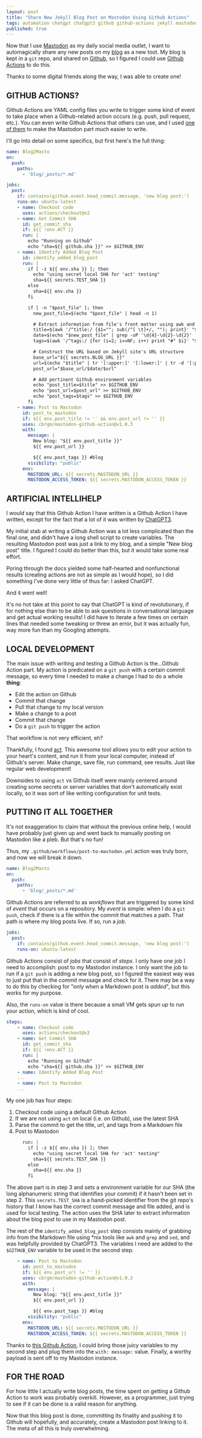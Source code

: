 ```yaml
---
layout: post
title: "Share New Jekyll Blog Post on Mastodon Using Github Actions"
tags: automation chatgpt chatgpt3 github github-actions jekyll mastodon
published: true
---
```


Now that I use [Mastodon](https://masto.neb.host) as my daily social media outlet, I want to automagically share any new posts on my [blog](https://michaelchadwick.info) as a new toot. My blog is kept in a `git` repo, and shared on [Github](https://github.com), so I figured I could use [Github Actions](https://docs.github.com/en/actions) to do this.

Thanks to some digital friends along the way, I was able to create one!

<!--more-->

## GITHUB ACTIONS?

Github Actions are YAML config files you write to trigger some kind of event to take place when a Github-related action occurs (e.g. push, pull request, etc.). You can even write Github Actions that others can use, and I used [one of them](https://github.com/cbrgm/mastodon-github-action) to make the Mastodon part much easier to write.

I'll go into detail on some specifics, but first here's the full thing:

```yaml
name: Blog2Masto
on:
  push:
    paths:
      - 'blog/_posts/*.md'

jobs:
  post:
    if: contains(github.event.head_commit.message, 'new blog post:')
    runs-on: ubuntu-latest
    - name: Checkout code
      uses: actions/checkout@v2
    - name: Get Commit SHA
      id: get_commit_sha
      if: ${{ !env.ACT }}
      run: |
        echo "Running on Github"
        echo "sha=${{ github.sha }}" >> $GITHUB_ENV
    - name: Identify Added Blog Post
      id: identify_added_blog_post
      run: |
        if [ -z ${{ env.sha }} ]; then
          echo "using secret local SHA for 'act' testing"
          sha=${{ secrets.TEST_SHA }}
        else
          sha=${{ env.sha }}
        fi

        if [ -n "$post_file" ]; then
          new_post_file=$(echo "$post_file" | head -n 1)

          # Extract information from file's front matter using awk and grep
          title=$(awk '/^title:/ {$1=""; sub(/^[ \t]+/, ""); print}' "$new_post_file" | tr -d '"')
          date=$(echo "$new_post_file" | grep -oP '\d{4}-\d{2}-\d{2}' | sed 's/-/\//g')
          tags=$(awk '/^tags:/ {for (i=2; i<=NF; i++) print "#" $i}' "$new_post_file" | tr -d '[,]' | tr '\n' ' ')

          # Construct the URL based on Jekyll site's URL structure
          base_url="${{ secrets.BLOG_URL }}"
          url=$(echo "$title" | tr '[:upper:]' '[:lower:]' | tr -d '[:punct:]' | sed -E 's/[[:space:]]+/-/g' | sed -E 's/^-//;s/-$//')
          post_url="$base_url/$date/$url"

          # Add pertinent Github environment variables
          echo "post_title=$title" >> $GITHUB_ENV
          echo "post_url=$post_url" >> $GITHUB_ENV
          echo "post_tags=$tags" >> $GITHUB_ENV
        fi
    - name: Post to Mastodon
      id: post_to_mastodon
      if: ${{ env.post_title != '' && env.post_url != '' }}
      uses: cbrgm/mastodon-github-action@v1.0.3
      with:
        message: |
          New blog: "${{ env.post_title }}"
          ${{ env.post_url }}

          ${{ env.post_tags }} #blog
        visibility: "public"
      env:
        MASTODON_URL: ${{ secrets.MASTODON_URL }}
        MASTODON_ACCESS_TOKEN: ${{ secrets.MASTODON_ACCESS_TOKEN }}
```

## ARTIFICIAL INTELLIHELP

I _would_ say that this Github Action I have written is a Github Action I have written, except for the fact that a lot of it was written by [ChatGPT3](https://chat.openai.com).

My initial stab at writing a Github Action was a lot less complicated than the final one, and didn't have a long shell script to create variables. The resulting Mastodon post was just a link to my blog, and a simple "New blog post" title. I figured I could do better than this, but it would take some real effort.

Poring through the docs yielded some half-hearted and nonfunctional results (creating actions are not as simple as I would hope), so I did something I've done very little of thus far: I asked ChatGPT.

And it went well!

It's no hot take at this point to say that ChatGPT is kind of revolutionary, if for nothing else than to be able to ask questions in conversational language and get actual working results! I did have to iterate a few times on certain lines that needed some tweaking or threw an error, but it was actually fun, way more fun than my Googling attempts.

## LOCAL DEVELOPMENT

The main issue with writing and testing a Github Action is the...Github Action part. My action is predicated on a `git push` with a certain commit message, so every time I needed to make a change I had to do a whole **thing**:

* Edit the action on Github
* Commit that change
* Pull that change to my local version
* Make a change to a post
* Commit that change
* Do a `git push` to trigger the action

That workflow is not very efficient, eh?

Thankfully, I found [act](https://github.com/nektos/act). This awesome tool allows you to edit your action to your heart's content, and run it from your local computer, instead of Github's server. Make change, save file, run command, see results. Just like regular web development!

Downsides to using `act` vs Github itself were mainly centered around creating some secrets or server variables that don't automatically exist locally, so it was sort of like writing configuration for unit tests.

## PUTTING IT ALL TOGETHER

It's not exaggeration to claim that without the previous online help, I would have probably just given up and went back to manually posting on Mastodon like a pleb. But that's no fun!

Thus, my `.github/workflows/post-to-mastodon.yml` action was truly born, and now we will break it down.

```yaml
name: Blog2Masto
on:
  push:
    paths:
      - 'blog/_posts/*.md'
```

Github Actions are referred to as _workflows_ that are triggered by some kind of _event_ that occurs on a repository. My _event_ is simple: when I do a `git push`, check if there is a file within the commit that matches a path. That path is where my blog posts live. If so, run a _job_.

```yaml
jobs:
  post:
    if: contains(github.event.head_commit.message, 'new blog post:')
    runs-on: ubuntu-latest
```

Github Actions consist of _jobs_ that consist of _steps_. I only have one job I need to accomplish: post to my Mastodon instance. I only want the job to run if a `git push` is adding a new blog post, so I figured the easiest way was to just put that in the commit message and check for it. There may be a way to do this by checking for "only when a Markdown post is _added_", but this works for my purpose.

Also, the `runs-on` value is there because a small VM gets spun up to run your action, which is kind of cool.

```yaml
steps:
    - name: Checkout code
      uses: actions/checkout@v2
    - name: Get Commit SHA
      id: get_commit_sha
      if: ${{ !env.ACT }}
      run: |
        echo "Running on Github"
        echo "sha=${{ github.sha }}" >> $GITHUB_ENV
    - name: Identify Added Blog Post
    ...
    - name: Post to Mastodon
    ...
```

My one job has four steps:

1. Checkout code using a default Github Action
2. If we are not using `act` on local (i.e. on Github), use the latest SHA
3. Parse the commit to get the title, url, and tags from a Markdown file
4. Post to Mastodon

```yaml
      run: |
        if [ -z ${{ env.sha }} ]; then
          echo "using secret local SHA for 'act' testing"
          sha=${{ secrets.TEST_SHA }}
        else
          sha=${{ env.sha }}
        fi
```

The above part is in step 3 and sets a environment variable for our SHA (the long alphanumeric string that identifies your commit) if it hasn't been set in step 2. This `secrets.TEST_SHA` is a hand-picked identifier from the git repo's history that I know has the correct commit message and file added, and is used for local testing. The action uses the SHA later to extract information about the blog post to use in my Mastodon post.

The rest of the `identify_added_blog_post` step consists mainly of grabbing info from the Markdown file using *nix tools like `awk` and `grep` and `sed`, and was helpfully provided by ChatGPT3. The variables I need are added to the `$GITHUB_ENV` variable to be used in the second step.

```yaml
    - name: Post to Mastodon
      id: post_to_mastodon
      if: ${{ env.post_url != '' }}
      uses: cbrgm/mastodon-github-action@v1.0.3
      with:
        message: |
          New blog: "${{ env.post_title }}"
          ${{ env.post_url }}

          ${{ env.post_tags }} #blog
        visibility: "public"
      env:
        MASTODON_URL: ${{ secrets.MASTODON_URL }}
        MASTODON_ACCESS_TOKEN: ${{ secrets.MASTODON_ACCESS_TOKEN }}
```

Thanks to [this Github Action](https://github.com/cbrgm/mastodon-github-action), I could bring those juicy variables to my second step and plug them into the `with: message:` value. Finally, a worthy payload is sent off to my Mastodon instance.

## FOR THE ROAD

For how little I actually write blog posts, the time spent on getting a Github Action to work was probably overkill. However, as a programmer, just trying to see if it can be done is a valid reason for anything.

Now that this blog post is done, committing its finality and pushing it to Github will hopefully, and accurately, create a Mastodon post linking to it. The meta of all this is truly overwhelming.
